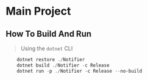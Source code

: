# Main Project #

## How To Build And Run ##

> Using the `dotnet` CLI

```powershell
    dotnet restore ./Notifier
    dotnet build ./Notifier -c Release
    dotnet run -p ./Notifier -c Release --no-build
```
